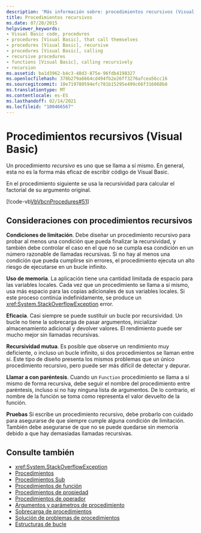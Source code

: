 ```yaml
---
description: 'Más información sobre: procedimientos recursivos (Visual Basic)'
title: Procedimientos recursivos
ms.date: 07/20/2015
helpviewer_keywords:
- Visual Basic code, procedures
- procedures [Visual Basic], that call themselves
- procedures [Visual Basic], recursive
- procedures [Visual Basic], calling
- recursive procedures
- functions [Visual Basic], calling recursively
- recursion
ms.assetid: ba1d3962-b4c3-48d3-875e-96fdb4198327
ms.openlocfilehash: 378b279a6664cd494fb2e26ff3276afcea56cc16
ms.sourcegitcommit: 10e719780594efc781b15295e499c66f316068b8
ms.translationtype: MT
ms.contentlocale: es-ES
ms.lasthandoff: 02/14/2021
ms.locfileid: "100466567"
---
```

# <a name="recursive-procedures-visual-basic"></a>Procedimientos recursivos (Visual Basic)

Un procedimiento *recursivo* es uno que se llama a sí mismo. En general, esta no es la forma más eficaz de escribir código de Visual Basic.  
  
 En el procedimiento siguiente se usa la recursividad para calcular el factorial de su argumento original.  
  
 [!code-vb[VbVbcnProcedures#51](~/samples/snippets/visualbasic/VS_Snippets_VBCSharp/VbVbcnProcedures/VB/Class1.vb#51)]  
  
## <a name="considerations-with-recursive-procedures"></a>Consideraciones con procedimientos recursivos

 **Condiciones de limitación**. Debe diseñar un procedimiento recursivo para probar al menos una condición que pueda finalizar la recursividad, y también debe controlar el caso en el que no se cumpla esa condición en un número razonable de llamadas recursivas. Si no hay al menos una condición que pueda cumplirse sin errores, el procedimiento ejecuta un alto riesgo de ejecutarse en un bucle infinito.

 **Uso de memoria**. La aplicación tiene una cantidad limitada de espacio para las variables locales. Cada vez que un procedimiento se llama a sí mismo, usa más espacio para las copias adicionales de sus variables locales. Si este proceso continúa indefinidamente, se produce un <xref:System.StackOverflowException> error.

 **Eficacia**. Casi siempre se puede sustituir un bucle por recursividad. Un bucle no tiene la sobrecarga de pasar argumentos, inicializar almacenamiento adicional y devolver valores. El rendimiento puede ser mucho mejor sin llamadas recursivas.

 **Recursividad mutua**. Es posible que observe un rendimiento muy deficiente, o incluso un bucle infinito, si dos procedimientos se llaman entre sí. Este tipo de diseño presenta los mismos problemas que un único procedimiento recursivo, pero puede ser más difícil de detectar y depurar.

 **Llamar a con paréntesis**. Cuando un `Function` procedimiento se llama a sí mismo de forma recursiva, debe seguir el nombre del procedimiento entre paréntesis, incluso si no hay ninguna lista de argumentos. De lo contrario, el nombre de la función se toma como representa el valor devuelto de la función.

 **Pruebas** Si escribe un procedimiento recursivo, debe probarlo con cuidado para asegurarse de que siempre cumple alguna condición de limitación. También debe asegurarse de que no se puede quedarse sin memoria debido a que hay demasiadas llamadas recursivas.

## <a name="see-also"></a>Consulte también

- <xref:System.StackOverflowException>
- [Procedimientos](index.md)
- [Procedimientos Sub](sub-procedures.md)
- [Procedimientos de función](function-procedures.md)
- [Procedimientos de propiedad](property-procedures.md)
- [Procedimientos de operador](operator-procedures.md)
- [Argumentos y parámetros de procedimiento](procedure-parameters-and-arguments.md)
- [Sobrecarga de procedimientos](procedure-overloading.md)
- [Solución de problemas de procedimientos](troubleshooting-procedures.md)
- [Estructuras de bucle](../control-flow/loop-structures.md)
